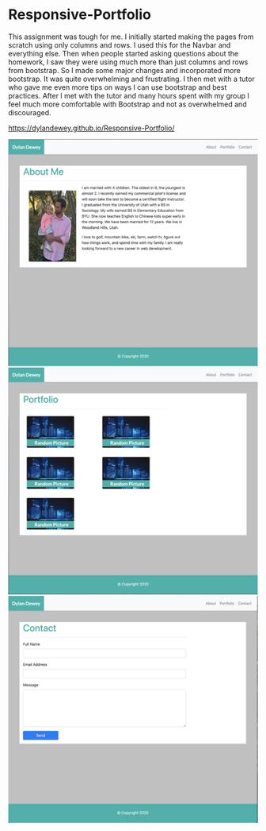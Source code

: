 # Responsive-Portfolio
This assignment was tough for me.  I initially started making the pages from scratch using only columns and rows.  I used this for the Navbar and everything else.  Then when people started asking questions about the homework, I saw they were using much more than just columns and rows from bootstrap.  So I made some major changes and incorporated more bootstrap.  It was quite overwhelming and frustrating.  I then met with a tutor who gave me even more tips on ways I can use bootstrap and best practices.  After I met with the tutor and many hours spent with my group I feel much more comfortable with Bootstrap and not as overwhelmed and discouraged.  

https://dylandewey.github.io/Responsive-Portfolio/

<img alt="aboutme" src="images/aboutme.jpeg">

<img alt="portfolio" src="images/portfolio.jpeg">

<img alt="contact" src="images/contact.jpeg">
